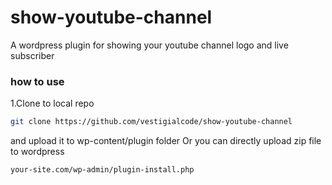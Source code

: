 # show-youtube-channel
A wordpress plugin for showing your youtube channel logo and live subscriber 

### how to use
1.Clone to local repo
```bash
git clone https://github.com/vestigialcode/show-youtube-channel
```
and upload it to wp-content/plugin folder
Or you can directly upload zip file to wordpress
```bash
your-site.com/wp-admin/plugin-install.php
```

